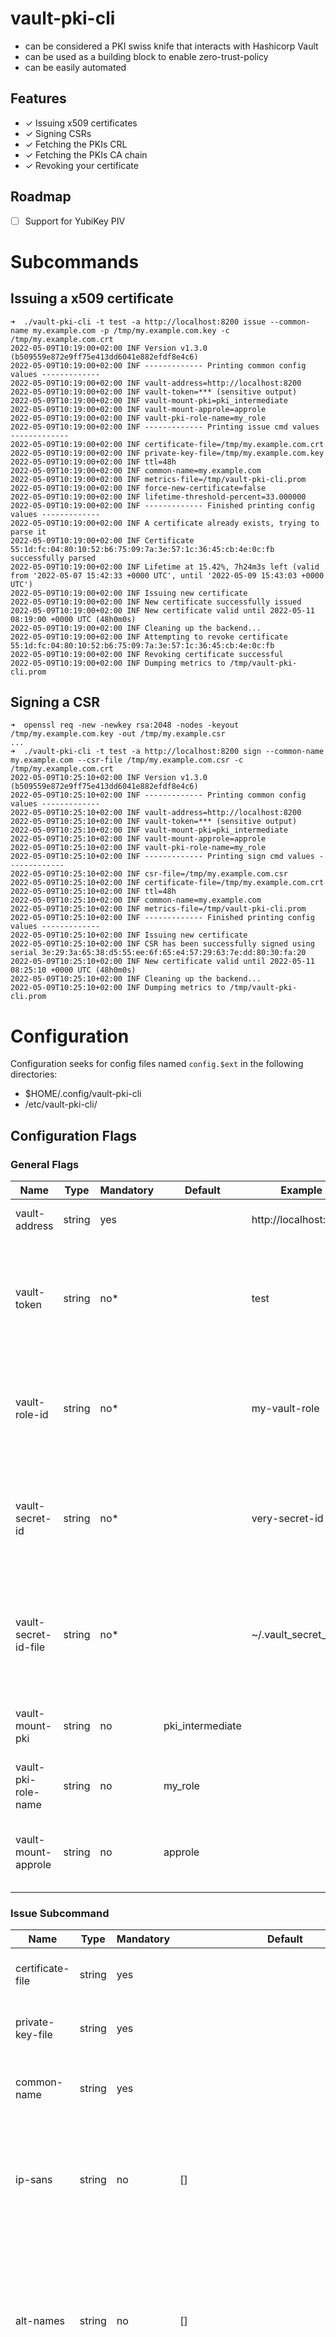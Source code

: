 # vault-pki-cli
- can be considered a PKI swiss knife that interacts with Hashicorp Vault
- can be used as a building block to enable zero-trust-policy
- can be easily automated

## Features
- ✓ Issuing x509 certificates
- ✓ Signing CSRs
- ✓ Fetching the PKIs CRL
- ✓ Fetching the PKIs CA chain
- ✓ Revoking your certificate

## Roadmap

- [ ] Support for YubiKey PIV

# Subcommands

## Issuing a x509 certificate

```shell
➜  ./vault-pki-cli -t test -a http://localhost:8200 issue --common-name my.example.com -p /tmp/my.example.com.key -c /tmp/my.example.com.crt
2022-05-09T10:19:00+02:00 INF Version v1.3.0 (b509559e872e9ff75e413dd6041e882efdf8e4c6)
2022-05-09T10:19:00+02:00 INF ------------- Printing common config values -------------
2022-05-09T10:19:00+02:00 INF vault-address=http://localhost:8200
2022-05-09T10:19:00+02:00 INF vault-token=*** (sensitive output)
2022-05-09T10:19:00+02:00 INF vault-mount-pki=pki_intermediate
2022-05-09T10:19:00+02:00 INF vault-mount-approle=approle
2022-05-09T10:19:00+02:00 INF vault-pki-role-name=my_role
2022-05-09T10:19:00+02:00 INF ------------- Printing issue cmd values -------------
2022-05-09T10:19:00+02:00 INF certificate-file=/tmp/my.example.com.crt
2022-05-09T10:19:00+02:00 INF private-key-file=/tmp/my.example.com.key
2022-05-09T10:19:00+02:00 INF ttl=48h
2022-05-09T10:19:00+02:00 INF common-name=my.example.com
2022-05-09T10:19:00+02:00 INF metrics-file=/tmp/vault-pki-cli.prom
2022-05-09T10:19:00+02:00 INF force-new-certificate=false
2022-05-09T10:19:00+02:00 INF lifetime-threshold-percent=33.000000
2022-05-09T10:19:00+02:00 INF ------------- Finished printing config values -------------
2022-05-09T10:19:00+02:00 INF A certificate already exists, trying to parse it
2022-05-09T10:19:00+02:00 INF Certificate 55:1d:fc:04:80:10:52:b6:75:09:7a:3e:57:1c:36:45:cb:4e:0c:fb successfully parsed
2022-05-09T10:19:00+02:00 INF Lifetime at 15.42%, 7h24m3s left (valid from '2022-05-07 15:42:33 +0000 UTC', until '2022-05-09 15:43:03 +0000 UTC')
2022-05-09T10:19:00+02:00 INF Issuing new certificate
2022-05-09T10:19:00+02:00 INF New certificate successfully issued
2022-05-09T10:19:00+02:00 INF New certificate valid until 2022-05-11 08:19:00 +0000 UTC (48h0m0s)
2022-05-09T10:19:00+02:00 INF Cleaning up the backend...
2022-05-09T10:19:00+02:00 INF Attempting to revoke certificate 55:1d:fc:04:80:10:52:b6:75:09:7a:3e:57:1c:36:45:cb:4e:0c:fb
2022-05-09T10:19:00+02:00 INF Revoking certificate successful
2022-05-09T10:19:00+02:00 INF Dumping metrics to /tmp/vault-pki-cli.prom 
```

## Signing a CSR
```shell
➜  openssl req -new -newkey rsa:2048 -nodes -keyout /tmp/my.example.com.key -out /tmp/my.example.csr
...
➜  ./vault-pki-cli -t test -a http://localhost:8200 sign --common-name my.example.com --csr-file /tmp/my.example.com.csr -c /tmp/my.example.com.crt
2022-05-09T10:25:10+02:00 INF Version v1.3.0 (b509559e872e9ff75e413dd6041e882efdf8e4c6)
2022-05-09T10:25:10+02:00 INF ------------- Printing common config values -------------
2022-05-09T10:25:10+02:00 INF vault-address=http://localhost:8200
2022-05-09T10:25:10+02:00 INF vault-token=*** (sensitive output)
2022-05-09T10:25:10+02:00 INF vault-mount-pki=pki_intermediate
2022-05-09T10:25:10+02:00 INF vault-mount-approle=approle
2022-05-09T10:25:10+02:00 INF vault-pki-role-name=my_role
2022-05-09T10:25:10+02:00 INF ------------- Printing sign cmd values -------------
2022-05-09T10:25:10+02:00 INF csr-file=/tmp/my.example.com.csr
2022-05-09T10:25:10+02:00 INF certificate-file=/tmp/my.example.com.crt
2022-05-09T10:25:10+02:00 INF ttl=48h
2022-05-09T10:25:10+02:00 INF common-name=my.example.com
2022-05-09T10:25:10+02:00 INF metrics-file=/tmp/vault-pki-cli.prom
2022-05-09T10:25:10+02:00 INF ------------- Finished printing config values -------------
2022-05-09T10:25:10+02:00 INF Issuing new certificate
2022-05-09T10:25:10+02:00 INF CSR has been successfully signed using serial 3e:29:3a:65:38:d5:55:ee:6f:65:e4:57:29:63:7e:dd:80:30:fa:20
2022-05-09T10:25:10+02:00 INF New certificate valid until 2022-05-11 08:25:10 +0000 UTC (48h0m0s)
2022-05-09T10:25:10+02:00 INF Cleaning up the backend...
2022-05-09T10:25:10+02:00 INF Dumping metrics to /tmp/vault-pki-cli.prom

```

# Configuration
Configuration seeks for config files named `config.$ext` in the following directories:
- $HOME/.config/vault-pki-cli
- /etc/vault-pki-cli/

## Configuration Flags

### General Flags
| Name                 | Type   | Mandatory | Default          | Example               | Description                                                                          |
|----------------------|--------|-----------|------------------|-----------------------|--------------------------------------------------------------------------------------|
| vault-address        | string | yes       |                  | http://localhost:8200 | Address of the Vault server                                                          |
| vault-token          | string | no*       |                  | test                  | Token to access vault. Can not be used in conjunction with approle login.            |
| vault-role-id        | string | no*       |                  | my-vault-role         | AppRole id to login to Vault. Can not be used in conjunction with token auth.        |
| vault-secret-id      | string | no*       |                  | very-secret-id        | AppRole secret_id to login to Vault. Can not be used in conjunction with token auth. |
| vault-secret-id-file | string | no*       |                  | ~/.vault_secret_id    | File to read AppRole secret_id from. Can not be used in conjunction with token auth. |
| vault-mount-pki      | string | no        | pki_intermediate |                       | Vault path where the pki secret backend is mounted                                   |
| vault-pki-role-name  | string | no        | my_role          |                       | Name of the PKI role configured in Vault                                             |
| vault-mount-approle  | string | no        | approle          |                       | Vault path where the AppRole auth method is mounted                                  |

### Issue Subcommand
| Name                       | Type   | Mandatory | Default                                      | Description                                                                                                                            |
|----------------------------|--------|-----------|----------------------------------------------|----------------------------------------------------------------------------------------------------------------------------------------|
| certificate-file           | string | yes       |                                              | The file to write the certificate to                                                                                                   |
| private-key-file           | string | yes       |                                              | The file to write the private key to                                                                                                   |
| common-name                | string | yes       |                                              | The common-name (CN) for the x509 cert                                                                                                 |
| ip-sans                    | string | no        | []                                           | Specifies the requested IP Subject Alternative Names, in a comma-delimited list                                                        |
| alt-names                  | string | no        | []                                           | Specifies the requested Subject Alternative Names, in a comma-delimited list. These can be host names or email addresses.              |
| force-new-certificate      | bool   | no        | false                                        | Flag to force issuing a new certificate, thus ignoring the `lifetime-threshold-percent` option                                         |
| lifetime-threshold-percent | float  | no        | 33.                                          | Threshold of certificate lifetime before requesting a new one                                                                          |
| ttl                        | string | no        | 48h                                          | Specifies requested Time To Live. Cannot be greater than the role's max_ttl value. If not provided, the role's ttl value will be used  |
| owner                      | string | no        |                                              | The owner of the written files                                                                                                         |
| group                      | string | no        |                                              | The group owner of the written files                                                                                                   |
| metrics-file               | string | no        | /var/lib/node_exporter/vault_pki_issuer.prom | File to write the prometheus metrics to                                                                                                |

### Sign Subcommand
| Name                       | Type   | Mandatory | Default                                      | Description                                                                                                                            |
|----------------------------|--------|-----------|----------------------------------------------|----------------------------------------------------------------------------------------------------------------------------------------|
| certificate-file           | string | yes       |                                              | The file to write the certificate to                                                                                                   |
| csr-file                   | string | yes       |                                              | The file to read the CSR from                                                                                                          |
| common-name                | string | yes       |                                              | The common-name (CN) for the x509 cert                                                                                                 |
| ip-sans                    | string | no        | []                                           | Specifies the requested IP Subject Alternative Names, in a comma-delimited list                                                        |
| alt-names                  | string | no        | []                                           | Specifies the requested Subject Alternative Names, in a comma-delimited list. These can be host names or email addresses.              |
| ttl                        | string | no        | 48h                                          | Specifies requested Time To Live. Cannot be greater than the role's max_ttl value. If not provided, the role's ttl value will be used  |
| owner                      | string | no        |                                              | The owner of the written files                                                                                                         |
| group                      | string | no        |                                              | The group owner of the written files                                                                                                   |
| metrics-file               | string | no        | /var/lib/node_exporter/vault_pki_issuer.prom | File to write the prometheus metrics to                                                                                                |


# Testing with Vault
The folder `assets/terraform/` contains Terraform code that spins up a local PKI to use with vault-pki-cli.

```shell
export VAULT_TOKEN=test
export VAULT_ADDR=http://localhost:8200
docker run --cap-add=IPC_LOCK -d -p 8200:8200 -e "VAULT_DEV_ROOT_TOKEN_ID=$VAULT_TOKEN" -e "VAULT_DEV_LISTEN_ADDRESS=0.0.0.0:8200" vault
terraform -chdir=assets/terraform apply -auto-approve
make build
./vault-pki-cli -a $VAULT_ADDR -t $VAULT_TOKEN issue -t test -c /tmp/test.crt -p /tmp/test.key --common-name bla.example.com
```

